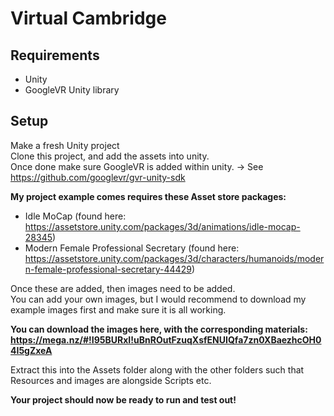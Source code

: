 # Virtual Cambridge

## Requirements
 - Unity
 - GoogleVR Unity library

## Setup

Make a fresh Unity project  
Clone this project, and add the assets into unity.  
Once done make sure GoogleVR is added within unity. -> See https://github.com/googlevr/gvr-unity-sdk   
  
**My project example comes requires these Asset store packages:**
 - Idle MoCap (found here: https://assetstore.unity.com/packages/3d/animations/idle-mocap-28345) 
 - Modern Female Professional Secretary (found here: https://assetstore.unity.com/packages/3d/characters/humanoids/modern-female-professional-secretary-44429)  
 
 Once these are added, then images need to be added.  
 You can add your own images, but I would recommend to download my example images first and make sure it is all working.  
   
 **You can download the images here, with the corresponding materials:**  
 **https://mega.nz/#!I95BURxI!uBnROutFzuqXsfENUIQfa7zn0XBaezhcOH04I5gZxeA** 
   
 Extract this into the Assets folder along with the other folders such that Resources and images are alongside Scripts etc.  
   
 **Your project should now be ready to run and test out!**
 
 
 
